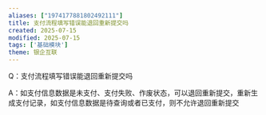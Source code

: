```yaml
---
aliases: ["1974177881802492111"]
title: 支付流程填写错误能退回重新提交吗
created: 2025-07-15
modified: 2025-07-15
tags: ['基础模块']
theme: 银企互联
---
```


Q：支付流程填写错误能退回重新提交吗

A：如支付信息数据是未支付、支付失败、作废状态，可以退回重新提交，重新生成支付记录，如支付信息数据是待查询或者已支付，则不允许退回重新提交